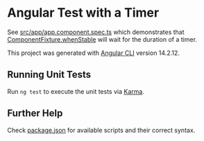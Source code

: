 # Angular Test with a Timer

See [src/app/app.component.spec.ts](src/app/app.component.spec.ts) which demonstrates that [ComponentFixture.whenStable](https://angular.io/guide/testing-components-scenarios#async-test-with-waitforasync) will wait for the duration of a timer.

This project was generated with [Angular CLI](https://github.com/angular/angular-cli) version 14.2.12.

## Running Unit Tests

Run `ng test` to execute the unit tests via [Karma](https://karma-runner.github.io).

## Further Help

Check [package.json](package.json) for available scripts and their correct syntax.
